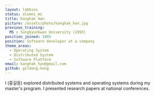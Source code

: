 ```yaml
---
layout: labbies
status: alumni_ms
title: Kanghak Han
picture: /assets/photo/kanghak_han.jpg
previous_training:
  MS : Sungkyunkwan University (1993)
position_joined: 1993
position: Software developer at a company
theme_areas:
  - Operating System
  - Distributed System
  - Software Platform
email: kanghak_han@gmail.com
github: gildong.hong
---
```


I (홍길동) explored distributed systems and operating systems during my master's program. I presented research papers at national conferences.